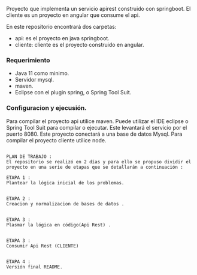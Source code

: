 Proyecto que implementa un servicio apirest construido con springboot. El cliente es un proyecto en angular que consume el api.

En este repositorio encontrará dos carpetas: 
* api: es el proyecto en java springboot.
* cliente: cliente es el proyecto construido en angular.

### Requerimiento
* Java 11 como minimo.
* Servidor mysql.
* maven.
* Eclipse con el plugin spring, o Spring Tool Suit.


### Configuracion y ejecusión.
Para compilar el proyecto api utilice maven. Puede utilizar el IDE eclipse o Spring Tool Suit para compilar o ejecutar. Este levantará el servicio por el puerto 8080. Este proyecto conectará a una base de datos Mysql.
Para compilar el proyecto cliente utilice node.


```

PLAN DE TRABAJO :
El repositorio se realizó en 2 días y para ello se propuso dividir el proyecto en una serie de etapas que se detallarán a continuación :

ETAPA 1 :
Plantear la lógica inicial de los problemas.


ETAPA 2 :
Creacion y normalizacion de bases de datos .


ETAPA 3 :
Plasmar la lógica en código(Api Rest) .


ETAPA 3 :
Consumir Api Rest (CLIENTE)


ETAPA 4 :
Versión final README.
